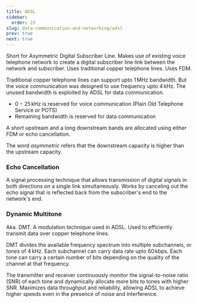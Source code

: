 ```yaml
---
title: ADSL
sidebar:
  order: 23
slug: data-communication-and-networking/adsl
prev: true
next: true
---
```


Short for Asymmetric Digital Subscriber Line. Makes use of existing voice telephone network to create a digital subscriber line link between the network and subscriber. Uses traditional copper telephone lines. Uses FDM.

Traditional copper telephone lines can support upto $1\,\text{MHz}$ bandwidth. But the voice communication was designed to use frequency upto $4\,\text{kHz}$. The unused bandwidth is exploited by ADSL for data communication.
- $0 - 25\, \text{kHz}$ is reserved for voice communication (Plain Old Telephone Service or POTS)
- Remaining bandwidth is reserved for data communication

A short upstream and a long downstream bands are allocated using either FDM or echo cancellation.

The word _asymmetric_ refers that the downstream capacity is higher than the upstream capacity.

### Echo Cancellation

A signal processing technique that allows transmission of digital signals in both directions on a single link simultaneously. Works by canceling out the echo signal that is reflected back from the subscriber's end to the network's end.

### Dynamic Multitone

Aka. DMT. A modulation technique used in ADSL. Used to efficiently transmit data over copper telephone lines.

DMT divides the available frequency spectrum into multiple subchannels, or _tones_ of $4\,\text{kHz}$. Each subchannel can carry data rate upto $60\,\text{kbps}$. Each tone can carry a certain number of bits depending on the quality of the channel at that frequency.

The transmitter and receiver continuously monitor the signal-to-noise ratio (SNR) of each tone and dynamically allocate more bits to tones with higher SNR. Maximizes data throughput and reliability, allowing ADSL to achieve higher speeds even in the presence of noise and interference.
